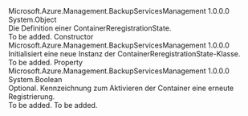 <Type Name="ContainerReregistrationState" FullName="Microsoft.Azure.Management.BackupServices.Models.ContainerReregistrationState">
  <TypeSignature Language="C#" Value="public class ContainerReregistrationState" />
  <TypeSignature Language="ILAsm" Value=".class public auto ansi beforefieldinit ContainerReregistrationState extends System.Object" />
  <TypeSignature Language="DocId" Value="T:Microsoft.Azure.Management.BackupServices.Models.ContainerReregistrationState" />
  <TypeSignature Language="VB.NET" Value="Public Class ContainerReregistrationState" />
  <TypeSignature Language="F#" Value="type ContainerReregistrationState = class" />
  <AssemblyInfo>
    <AssemblyName>Microsoft.Azure.Management.BackupServicesManagement</AssemblyName>
    <AssemblyVersion>1.0.0.0</AssemblyVersion>
  </AssemblyInfo>
  <Base>
    <BaseTypeName>System.Object</BaseTypeName>
  </Base>
  <Interfaces />
  <Docs>
    <summary>
            Die Definition einer ContainerReregistrationState.
            </summary>
    <remarks>To be added.</remarks>
  </Docs>
  <Members>
    <Member MemberName=".ctor">
      <MemberSignature Language="C#" Value="public ContainerReregistrationState ();" />
      <MemberSignature Language="ILAsm" Value=".method public hidebysig specialname rtspecialname instance void .ctor() cil managed" />
      <MemberSignature Language="DocId" Value="M:Microsoft.Azure.Management.BackupServices.Models.ContainerReregistrationState.#ctor" />
      <MemberSignature Language="VB.NET" Value="Public Sub New ()" />
      <MemberType>Constructor</MemberType>
      <AssemblyInfo>
        <AssemblyName>Microsoft.Azure.Management.BackupServicesManagement</AssemblyName>
        <AssemblyVersion>1.0.0.0</AssemblyVersion>
      </AssemblyInfo>
      <Parameters />
      <Docs>
        <summary>
            Initialisiert eine neue Instanz der ContainerReregistrationState-Klasse.
            </summary>
        <remarks>To be added.</remarks>
      </Docs>
    </Member>
    <Member MemberName="EnableReregistration">
      <MemberSignature Language="C#" Value="public bool EnableReregistration { get; set; }" />
      <MemberSignature Language="ILAsm" Value=".property instance bool EnableReregistration" />
      <MemberSignature Language="DocId" Value="P:Microsoft.Azure.Management.BackupServices.Models.ContainerReregistrationState.EnableReregistration" />
      <MemberSignature Language="VB.NET" Value="Public Property EnableReregistration As Boolean" />
      <MemberSignature Language="F#" Value="member this.EnableReregistration : bool with get, set" Usage="Microsoft.Azure.Management.BackupServices.Models.ContainerReregistrationState.EnableReregistration" />
      <MemberType>Property</MemberType>
      <AssemblyInfo>
        <AssemblyName>Microsoft.Azure.Management.BackupServicesManagement</AssemblyName>
        <AssemblyVersion>1.0.0.0</AssemblyVersion>
      </AssemblyInfo>
      <ReturnValue>
        <ReturnType>System.Boolean</ReturnType>
      </ReturnValue>
      <Docs>
        <summary>
            Optional. Kennzeichnung zum Aktivieren der Container eine erneute Registrierung.
            </summary>
        <value>To be added.</value>
        <remarks>To be added.</remarks>
      </Docs>
    </Member>
  </Members>
</Type>